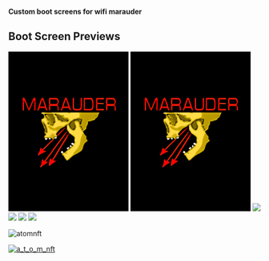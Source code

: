 <b>Custom boot screens for wifi marauder</b>




## Boot Screen Previews
<div class="row">
  <div class="column">
    <img src="Boot Screens/M1.jpg">
    <img src="Boot Screens/M1.jpg">
	<img src="Boot Screens/M3.jpg">
    <img src="Boot Screens/M4.jpg">
	<img src="Boot Screens/M5.jpg">
    <img src="Boot Screens/M6.jpg">
  </div>








<p align="left"> <img src="https://komarev.com/ghpvc/?username=atomnft&label=Profile%20views&color=0e75b6&style=flat" alt="atomnft" /> </p>

<p align="left"> <a href="https://twitter.com/a_t_o_m_nft" target="blank"><img src="https://img.shields.io/twitter/follow/a_t_o_m_nft?logo=twitter&style=for-the-badge" alt="a_t_o_m_nft" /></a> </p>



